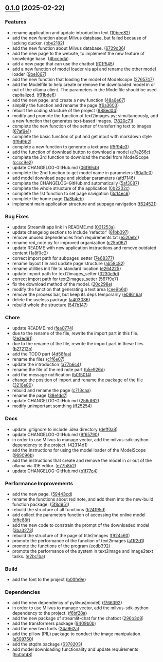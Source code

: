 <!-- insertion marker -->
<a name="0.1.0"></a>

## [0.1.0](https://github.com///compare/be2391ecf9ec39e3abc1f9d9bfff49c24c89a878...0.1.0) (2025-02-22)

### Features

- rename application and update introduction text ([10bee82](https://github.com///commit/10bee827d248c6bc07dfaa5e919c21c25e79c305))
- add the new function about Milvus database, but failed because of lacking ducker. ([bbe2182](https://github.com///commit/bbe21828b492d967737b4c135f82f634ba662be1))
- add the new function about Milvus database. ([6729d36](https://github.com///commit/6729d3603ec443f8759c963ec1d320baefdc9ea8))
- add the new page to the website, to implement the new feature of knowledge base. ([4bccbda](https://github.com///commit/4bccbda1add60d312ef7871d4132a7f219e9acb8))
- add a new page that can use the chatbot ([f01f545](https://github.com///commit/f01f5457ac3e61478a4ecdfb2d39fc3913f601b4))
- add a new function of model loader via api and rename the other model loader ([9be1067](https://github.com///commit/9be1067d5d86fcdb1a93fc1efdbe53f617d88984))
- add the new function that loading the model of Modelscope ([2765747](https://github.com///commit/2765747ab12a99a21d90d4da6889306645525715))
- add the Modelfile to help create or remove the downloaded model in or out of the ollama client. The parameters in the Modelfile should be used capitalized. ([f91bde6](https://github.com///commit/f91bde6d6a00a3bb6b133ee16e76985a0a94dde7))
- add the new page, and create a new function ([48a6e67](https://github.com///commit/48a6e67c8e388aeeb96a8f63b9ad491a79c7bf5b))
- simplify the function and rename the page ([f6a3603](https://github.com///commit/f6a360332f3aaab187c766ec365af958c188fe25))
- rebuilt the coding structure of the project ([888ed04](https://github.com///commit/888ed0478752f73e9eecac398e4646057ac12326))
- modify and promote the function of text2images.py; simultaneously, add a new function that generates text-based images. ([7820c71](https://github.com///commit/7820c7176faa4ee4c5640b9efd3e04bfd636e845))
- complete the new function of the setter of transferring text to images ([67af9e1](https://github.com///commit/67af9e1130280d287293e3175598441e4829f3d0))
- complete the basic function of put and get input with markdown style ([ff9d9b2](https://github.com///commit/ff9d9b219cae12e7fcbc1158a75de637d4975883))
- complete a new function to generate a text area ([f5f94e3](https://github.com///commit/f5f94e3454e136aacf1f1edee8b99d3d9b6b8ad9))
- add the function of download button to download a model ([e7a266c](https://github.com///commit/e7a266cb5aace75beadd4c182d7254bfb3b07a7d))
- complete the 3rd function to download the model from ModelScope ([cccc9e2](https://github.com///commit/cccc9e25e029e99f99f6cd6a03f35b5262047772))
- update CHANGELOG-GitHub.md ([06f99cb](https://github.com///commit/06f99cb0141e78bbcf4c0cd22b53b7bb34002ae5))
- complete the 2nd function to get model name in parameters ([60affe0](https://github.com///commit/60affe032137953dfe8f62a620bbbfe67c365d00))
- add model download page and sidebar parameters ([afd7146](https://github.com///commit/afd71465bcb2be33e9edf61d66a15098adcd5d9f))
- complete the CHANGELOG-GitHub.md automatically ([5af3087](https://github.com///commit/5af30873260716ddde673ef019626e222284b68e))
- complete the whole structure of the application ([0b2232c](https://github.com///commit/0b2232cc655f9028cf3773c4c78c8318ceb05f70))
- complete the 1st function to set page navigation ([3c14ec6](https://github.com///commit/3c14ec60c4678ffcbd977ff82a518eed49a6675c))
- complete the home page ([1a8b4eb](https://github.com///commit/1a8b4eb9de2d4f94bbf40e97df47532192e23c05))
- implement main application structure and subpage navigation ([f624521](https://github.com///commit/f624521572e9f70a150e8f877afa1f281e2ccd68))

### Bug Fixes

- update Streamlit app link in README.md ([031253a](https://github.com///commit/031253a92f73936e9f3ad3b2b925aaaef0c9c13f))
- update changelog sections to include 'refactor' ([81bb397](https://github.com///commit/81bb39716dd4c00fe1a2d2d30dfc9ee9cece1e6e))
- remove unused dependencies from requirements.txt ([e520eb1](https://github.com///commit/e520eb1d2d74b095b909693c11dfd5dce16292ee))
- rename red_note.py for improved organization ([c25b067](https://github.com///commit/c25b0672ac472c228f512c917d1ac9c24dabdfc6))
- update README with new application instructions and remove outdated content ([1a8f0c2](https://github.com///commit/1a8f0c244630bee0669133d9d01f38ca337ab90d))
- correct import path for subpages_setter ([7e68377](https://github.com///commit/7e683771bc00170e1334ac9a6fa78fb4ada73ba4))
- rename layout file and update page structure ([ab58c82](https://github.com///commit/ab58c827121f3ddfae6652422bab17fb0273b58a))
- rename utilities init file to standard location ([e264225](https://github.com///commit/e264225256cffe7202c26f5f703259781ee82421))
- update import path for text2images_setter ([3230c9d](https://github.com///commit/3230c9d6775ec4a8b234958c6947948c31ab9569))
- correct import path for text2images_setter ([567f9e7](https://github.com///commit/567f9e7365ebe9c6aa40924f4f2df2a3572a3757))
- fix the download method of the model. ([20c298e](https://github.com///commit/20c298e9ac9bc4343d5f82ef487181674ecac694))
- modify the function that generating a text area ([cee9b6d](https://github.com///commit/cee9b6d94fe387b89992c09414090e350757a2eb))
- remove the process bar, but keep its deps temporarily ([e08616a](https://github.com///commit/e08616ac818bf22472fc3dad5165654014720230))
- delete the useless package ([a403086](https://github.com///commit/a403086eee12445e8f625c642e26b6133157feb6))
- rebuild whole the structure ([547b147](https://github.com///commit/547b1472f1d8b89377570ceffd3c1f0745d03e68))

### Chore

- update README.md ([fea0774](https://github.com///commit/fea0774ac7fdb0c354dd949db821b35d08d7adcc))
- due to the rename of the file, rewrite the import part in this file. ([2e3ed91](https://github.com///commit/2e3ed91a273f73ecf7e471a5e5f1561abb7fc854))
- due to the rename of the file, rewrite the import part in these files. ([b27212b](https://github.com///commit/b27212b9f81868038e95aa4de5073b9bd0976b07))
- add the TODO part ([4d58faa](https://github.com///commit/4d58faa102598dc764e85e711d342bd171475607))
- rename the files ([c1f6e07](https://github.com///commit/c1f6e07bb893f9a8083875ac662c07e884b7d65f))
- update the introduction ([a77b6c4](https://github.com///commit/a77b6c4d1074e9c3f1abbc97f36df46f285f3092))
- rename the file of the red note part ([b5e926d](https://github.com///commit/b5e926d8b5a4188957cc7b30b772fd7abaf4e09e))
- add the message notification ([b0f5014](https://github.com///commit/b0f5014e4b285fc9742f40c075f2ccf25f916c74))
- change the position of import and rename the package of the file ([3216e80](https://github.com///commit/3216e802f2b350a0e1d84188d295e978bb987494))
- rebuild and rename the page ([c713caa](https://github.com///commit/c713caae73c3180d27b78fa5a6f5858bba5a9421))
- rename the page ([38e1dd7](https://github.com///commit/38e1dd7043a8b153f4e7a97fcfb90256c165a399))
- update CHANGELOG-GitHub.md ([256df62](https://github.com///commit/256df6236ab4c52d851a0ab539693b49d2855e29))
- modify unimportant somthing ([ff25254](https://github.com///commit/ff252548957d972620e1ae7ea0793857ebee0674))

### Docs

- update .gitignore to include .idea directory ([deff0a8](https://github.com///commit/deff0a8059131f9975a432823f628ebd8dba5ce7))
- update CHANGELOG-GitHub.md ([9f65790](https://github.com///commit/9f65790a7d6c4addb4b82b4ad037fdbb59125a7a))
- in order to use Milvus to manage vector, add the milvus-sdk-python dependency to the project. ([42314d1](https://github.com///commit/42314d12cad02b8221263855db0326400cef232f))
- add the instructions for using the model loader of the ModelScope ([969096b](https://github.com///commit/969096b9518bc5b80a9a63a97206b91855f1ad4c))
- add the instructions that create and remove the model in or out of the ollama via IDE editor. ([e77b8b2](https://github.com///commit/e77b8b251b62d5a41c1eccab1cfb5a95f3542598))
- update CHANGELOG-GitHub.md ([b1f77c4](https://github.com///commit/b1f77c4442bd93381324e35dcc48ad25ff372e19))

### Performance Improvements

- add the new page. ([59443cd](https://github.com///commit/59443cd93685c61312910b810825ab89d9124105))
- rename the functions about red note, and add them into the new-build function package. ([5f8d951](https://github.com///commit/5f8d95126fef0d0720559328fd5be86a92dd9f73))
- rebuild the structure of all functions ([b24195d](https://github.com///commit/b24195d91d819ccd66bae7d18a20163114663139))
- add collect the parameters function of accessing the online model ([dffe88f](https://github.com///commit/dffe88f77d4858aeb91312513a73ded4e1dfd9b3))
- add the new code to constrain the prompt of the downloaded model ([3ba3273](https://github.com///commit/3ba32733709c3f2e71a6a440e42fd098cabb2809))
- rebuild the structure of the page of title2images ([f924c60](https://github.com///commit/f924c60f86db6b847cc77a5147a0e8a5d9ea172d))
- promote the performance of the function of text2images ([a11f2d1](https://github.com///commit/a11f2d1947a40cd4db1ac856e2b35bc2779cb4d7))
- promote the functions of the program ([ecdb392](https://github.com///commit/ecdb39284ad292649657147fb5f27079678d9d5c))
- promote the performance of the system in text2image and image2text tasks. ([e2bc1ba](https://github.com///commit/e2bc1ba7b751a5406255b6218b7d552b72ec5a86))

### Build

- add the font to the project ([b00fe9e](https://github.com///commit/b00fe9ed704dbcd80e10c60fc87e503fe13b209b))

### Dependencies

- add the new dependency of pylilvus[model] ([f766392](https://github.com///commit/f766392b9ab833bfef34a23efeb217daef06cc32))
- in order to use Milvus to manage vector, add the milvus-sdk-python dependency to the project. ([f6bf28a](https://github.com///commit/f6bf28aa3ebd605aad054c9b35161cd9686ca3b2))
- add the new package of streamlit-chat for the chatbot ([296b3d8](https://github.com///commit/296b3d8c5d297f6e4cf17737a791d423cc6b3ad7))
- add the transformers package ([9409b0b](https://github.com///commit/9409b0b79d94900353b1255da262805c02b7bfb7))
- add the new two fonts ([24a962a](https://github.com///commit/24a962aa221aa683eec674404a387920c6591223))
- add the pillow (PIL) package to conduct the image manipulation. ([a509750](https://github.com///commit/a509750b0b7095c9addf748788377d85091cfad9))
- add the stqdm package ([6378203](https://github.com///commit/63782038306c4ccf649a7475509c31a96da214cc))
- add model downloading functionality and update requirements ([9a0bf48](https://github.com///commit/9a0bf48fd2d47632eb920859b299bdf4686a487f))

